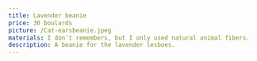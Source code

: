 ```yaml
---
title: Lavender beanie
price: 30 boulards
picture: /Cat-earsbeanie.jpeg
materials: I don't remembers, but I only used natural animal fibers.
description: A beanie for the lavender lesboes.
---
```

